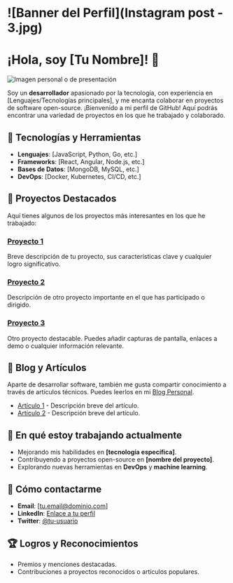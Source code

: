 # ![Banner del Perfil](Instagram post - 3.jpg)

# ¡Hola, soy [Tu Nombre]! 👋

![Imagen personal o de presentación](https://via.placeholder.com/400x300.png?text=Imagen+de+Presentación)

Soy un **desarrollador** apasionado por la tecnología, con experiencia en [Lenguajes/Tecnologías principales], y me encanta colaborar en proyectos de software open-source. ¡Bienvenido a mi perfil de GitHub! Aquí podrás encontrar una variedad de proyectos en los que he trabajado y colaborado.

## 🚀 Tecnologías y Herramientas

- **Lenguajes**: [JavaScript, Python, Go, etc.]
- **Frameworks**: [React, Angular, Node.js, etc.]
- **Bases de Datos**: [MongoDB, MySQL, etc.]
- **DevOps**: [Docker, Kubernetes, CI/CD, etc.]

## 🔧 Proyectos Destacados

Aquí tienes algunos de los proyectos más interesantes en los que he trabajado:

### [Proyecto 1](https://github.com/tu-usuario/proyecto1)
Breve descripción de tu proyecto, sus características clave y cualquier logro significativo.

### [Proyecto 2](https://github.com/tu-usuario/proyecto2)
Descripción de otro proyecto importante en el que has participado o dirigido.

### [Proyecto 3](https://github.com/tu-usuario/proyecto3)
Otro proyecto destacable. Puedes añadir capturas de pantalla, enlaces a demo o cualquier información relevante.

## 📝 Blog y Artículos

Aparte de desarrollar software, también me gusta compartir conocimiento a través de artículos técnicos. Puedes leerlos en mi [Blog Personal](https://tu-blog.com).

- [Artículo 1](https://tu-blog.com/articulo1) - Descripción breve del artículo.
- [Artículo 2](https://tu-blog.com/articulo2) - Descripción breve del artículo.

## 🌱 En qué estoy trabajando actualmente

- Mejorando mis habilidades en **[tecnología específica]**.
- Contribuyendo a proyectos open-source en **[nombre del proyecto]**.
- Explorando nuevas herramientas en **DevOps** y **machine learning**.

## 💬 Cómo contactarme

- **Email**: [tu.email@dominio.com]
- **LinkedIn**: [Enlace a tu perfil](https://linkedin.com/in/tu-perfil)
- **Twitter**: [@tu-usuario](https://twitter.com/tu-usuario)

## 🏆 Logros y Reconocimientos

- Premios y menciones destacadas.
- Contribuciones a proyectos reconocidos o artículos populares.


